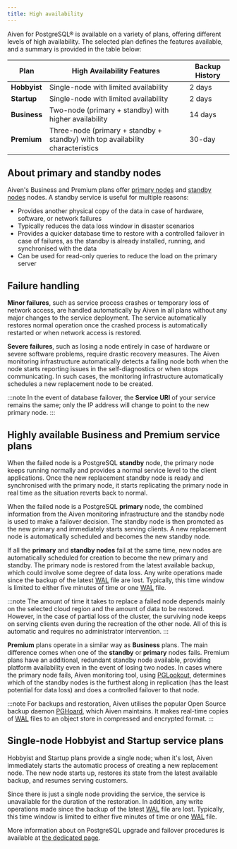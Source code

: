 ```yaml
---
title: High availability
---
```


Aiven for PostgreSQL® is available on a variety of plans, offering
different levels of high availability. The selected plan defines the
features available, and a summary is provided in the table below:

 | Plan         | High Availability Features                                                     | Backup History |
 | ------------ | ------------------------------------------------------------------------------ | -------------- |
 | **Hobbyist** | Single-node with limited availability                                          | 2 days         |
 | **Startup**  | Single-node with limited availability                                          | 2 days         |
 | **Business** | Two-node (primary + standby) with higher availability                          | 14 days        |
 | **Premium**  | Three-node (primary + standby + standby) with top availability characteristics | 30-day         |

## About primary and standby nodes

Aiven's Business and Premium plans offer
[primary nodes](/docs/products/postgresql/reference/terminology) and
[standby nodes](/docs/products/postgresql/reference/terminology) nodes. A standby service is useful for multiple reasons:

-   Provides another physical copy of the data in case of hardware,
    software, or network failures
-   Typically reduces the data loss window in disaster scenarios
-   Provides a quicker database time to restore with a controlled
    failover in case of failures, as the standby is already installed,
    running, and synchronised with the data
-   Can be used for read-only queries to reduce the load on the primary
    server

## Failure handling

**Minor failures**, such as service process crashes or temporary loss of
network access, are handled automatically by Aiven in all plans without
any major changes to the service deployment. The service automatically
restores normal operation once the crashed process is automatically
restarted or when network access is restored.

**Severe failures**, such as losing a node entirely in case of hardware
or severe software problems, require drastic recovery measures. The
Aiven monitoring infrastructure automatically detects a failing node
both when the node starts reporting issues in the self-diagnostics or
when stops communicating. In such cases, the monitoring infrastructure
automatically schedules a new replacement node to be created.

:::note
In the event of database failover, the **Service URI** of your service
remains the same; only the IP address will change to point to the new
primary node.
:::

## Highly available Business and Premium service plans

When the failed node is a PostgreSQL **standby** node, the primary node
keeps running normally and provides a normal service level to the client
applications. Once the new replacement standby node is ready and
synchronised with the primary node, it starts replicating the primary
node in real time as the situation reverts back to normal.

When the failed node is a PostgreSQL **primary** node, the combined
information from the Aiven monitoring infrastructure and the standby
node is used to make a failover decision. The standby node is then
promoted as the new primary and immediately starts serving clients. A
new replacement node is automatically scheduled and becomes the new
standby node.

If all the **primary** and **standby nodes** fail at the same time, new
nodes are automatically scheduled for creation to become the new primary
and standby. The primary node is restored from the latest available
backup, which could involve some degree of data loss. Any write
operations made since the backup of the latest
[WAL](/docs/products/postgresql/reference/terminology) file are lost. Typically, this time window is limited to
either five minutes of time or one
[WAL](/docs/products/postgresql/reference/terminology) file.

:::note
The amount of time it takes to replace a failed node depends mainly on
the selected cloud region and the amount of data to be restored.
However, in the case of partial loss of the cluster, the surviving node
keeps on serving clients even during the recreation of the other node.
All of this is automatic and requires no administrator intervention.
:::

**Premium** plans operate in a similar way as **Business** plans. The
main difference comes when one of the **standby** or **primary** nodes
fails. Premium plans have an additional, redundant standby node
available, providing platform availability even in the event of losing
two nodes. In cases where the primary node fails, Aiven monitoring tool,
using
[PGLookout](/docs/products/postgresql/reference/terminology), determines which of the standby nodes is the furthest along
in replication (has the least potential for data loss) and does a
controlled failover to that node.

:::note
For backups and restoration, Aiven utilises the popular Open Source
backup daemon
[PGHoard](/docs/products/postgresql/reference/terminology), which Aiven maintains. It makes real-time copies of
[WAL](/docs/products/postgresql/reference/terminology) files to an object store in compressed and encrypted format.
:::

## Single-node Hobbyist and Startup service plans

Hobbyist and Startup plans provide a single node; when it's lost, Aiven
immediately starts the automatic process of creating a new replacement
node. The new node starts up, restores its state from the latest
available backup, and resumes serving customers.

Since there is just a single node providing the service, the service is
unavailable for the duration of the restoration. In addition, any write
operations made since the backup of the latest
[WAL](/docs/products/postgresql/reference/terminology) file are lost. Typically, this time window is limited to
either five minutes of time or one
[WAL](/docs/products/postgresql/reference/terminology) file.

More information about on PostgreSQL upgrade and failover procedures is
available at [the dedicated page](upgrade-failover).
